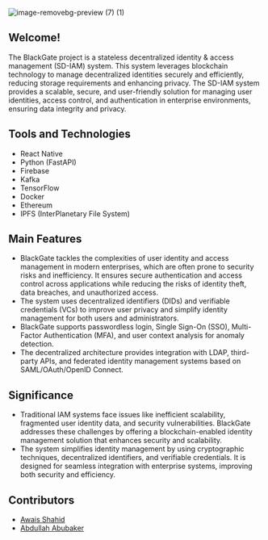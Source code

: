 
![image-removebg-preview (7) (1)](https://github.com/user-attachments/assets/96ef5855-ce16-4e12-99d6-a2587cb285ee)

## Welcome!  
The BlackGate project is a stateless decentralized identity & access management (SD-IAM) system. This system leverages blockchain technology to manage decentralized identities securely and efficiently, reducing storage requirements and enhancing privacy. The SD-IAM system provides a scalable, secure, and user-friendly solution for managing user identities, access control, and authentication in enterprise environments, ensuring data integrity and privacy.

## Tools and Technologies
- React Native
- Python (FastAPI)
- Firebase
- Kafka
- TensorFlow
- Docker
- Ethereum
- IPFS (InterPlanetary File System)

## Main Features
- BlackGate tackles the complexities of user identity and access management in modern enterprises, which are often prone to security risks and inefficiency. It ensures secure authentication and access control across applications while reducing the risks of identity theft, data breaches, and unauthorized access.
- The system uses decentralized identifiers (DIDs) and verifiable credentials (VCs) to improve user privacy and simplify identity management for both users and administrators. 
- BlackGate supports passwordless login, Single Sign-On (SSO), Multi-Factor Authentication (MFA), and user context analysis for anomaly detection.
- The decentralized architecture provides integration with LDAP, third-party APIs, and federated identity management systems based on SAML/OAuth/OpenID Connect.

## Significance
- Traditional IAM systems face issues like inefficient scalability, fragmented user identity data, and security vulnerabilities. BlackGate addresses these challenges by offering a blockchain-enabled identity management solution that enhances security and scalability.
- The system simplifies identity management by using cryptographic techniques, decentralized identifiers, and verifiable credentials. It is designed for seamless integration with enterprise systems, improving both security and efficiency.

## Contributors
- [Awais Shahid](https://github.com/4W4I5)
- [Abdullah Abubaker](https://github.com/V01D-Z)

